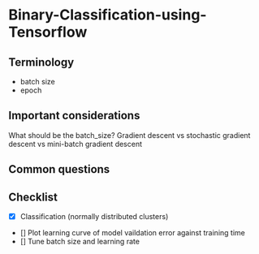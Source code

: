 # Binary-Classification-using-Tensorflow

## Terminology

* batch size 
* epoch

## Important considerations

What should be the batch_size?
Gradient descent vs stochastic gradient descent vs mini-batch gradient descent

## Common questions


## Checklist

- [x] Classification (normally distributed clusters)
- [] Plot learning curve of model vaildation error against training time
- [] Tune batch size and learning rate 
